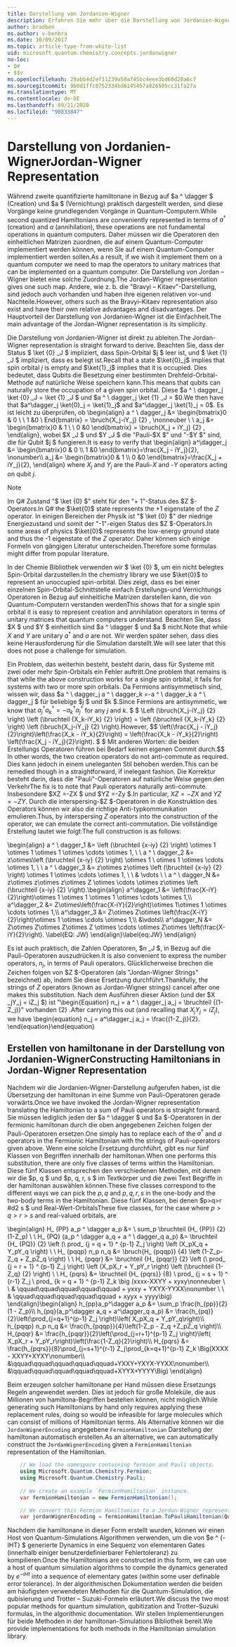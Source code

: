 ```yaml
---
title: Darstellung von Jordanien-Wigner
description: Erfahren Sie mehr über die Darstellung von Jordanien-Wigner, bei der hamiltona-Operatoren einheitlichen Matrizen zugeordnet werden, die auf einem Quantum-Computer leichter implementiert werden können.
author: bradben
ms.author: v-benbra
ms.date: 10/09/2017
ms.topic: article-type-from-white-list
uid: microsoft.quantum.chemistry.concepts.jordanwigner
no-loc:
- Q#
- $$v
ms.openlocfilehash: 29abb4d2ef11239a58af45bc4eee3bd60d20a6c7
ms.sourcegitcommit: 9b0d1ffc8752334bd6145457a826505cc31fa27a
ms.translationtype: MT
ms.contentlocale: de-DE
ms.lasthandoff: 09/21/2020
ms.locfileid: "90833847"
---
```

# <a name="jordan-wigner-representation"></a><span data-ttu-id="295ac-103">Darstellung von Jordanien-Wigner</span><span class="sxs-lookup"><span data-stu-id="295ac-103">Jordan-Wigner Representation</span></span>

<span data-ttu-id="295ac-104">Während zweite quantifizierte hamiltonane in Bezug auf $a ^ \dagger $ (Creation) und $a $ (Vernichtung) praktisch dargestellt werden, sind diese Vorgänge keine grundlegenden Vorgänge in Quantum-Computern.</span><span class="sxs-lookup"><span data-stu-id="295ac-104">While second quantized Hamiltonians are conveniently represented in terms of $a^\dagger$ (creation) and $a$ (annihilation), these operations are not fundamental operations in quantum computers.</span></span>
<span data-ttu-id="295ac-105">Daher müssen wir die Operatoren den einheitlichen Matrizen zuordnen, die auf einem Quantum-Computer implementiert werden können, wenn Sie auf einem Quantum-Computer implementiert werden sollen.</span><span class="sxs-lookup"><span data-stu-id="295ac-105">As a result, if we wish it implement them on a quantum computer we need to map the operators to unitary matrices that can be implemented on a quantum computer.</span></span>
<span data-ttu-id="295ac-106">Die Darstellung von Jordan – Wigner bietet eine solche Zuordnung.</span><span class="sxs-lookup"><span data-stu-id="295ac-106">The Jordan–Wigner representation gives one such map.</span></span>
<span data-ttu-id="295ac-107">Andere, wie z. b. die "Bravyi – Kitaev"-Darstellung, sind jedoch auch vorhanden und haben ihre eigenen relativen vor-und Nachteile.</span><span class="sxs-lookup"><span data-stu-id="295ac-107">However, others such as the Bravyi–Kitaev representation also exist and have their own relative advantages and disadvantages.</span></span>
<span data-ttu-id="295ac-108">Der Hauptvorteil der Darstellung von Jordanien-Wigner ist die Einfachheit.</span><span class="sxs-lookup"><span data-stu-id="295ac-108">The main advantage of the Jordan-Wigner representation is its simplicity.</span></span>

<span data-ttu-id="295ac-109">Die Darstellung von Jordanien-Wigner ist direkt zu ableiten.</span><span class="sxs-lookup"><span data-stu-id="295ac-109">The Jordan-Wigner representation is straight forward to derive.</span></span>
<span data-ttu-id="295ac-110">Beachten Sie, dass der Status $ \ket {0} _J $ impliziert, dass Spin-Orbital $j $ leer ist, und $ \ket {1} _J $ impliziert, dass es belegt ist.</span><span class="sxs-lookup"><span data-stu-id="295ac-110">Recall that a state $\ket{0}_j$ implies that spin orbital $j$ is empty and $\ket{1}_j$ implies that it is occupied.</span></span>
<span data-ttu-id="295ac-111">Dies bedeutet, dass Qubits die Besetzung einer bestimmten Drehfeld-Orbital-Methode auf natürliche Weise speichern kann.</span><span class="sxs-lookup"><span data-stu-id="295ac-111">This means that qubits can naturally store the occupation of a given spin orbital.</span></span>
<span data-ttu-id="295ac-112">Diese $a ^ \ dagger_j \ket {0} _J = \ket {1} _J $ und $a ^ \ dagger_j \ket {1} _J = $0.</span><span class="sxs-lookup"><span data-stu-id="295ac-112">We then have that $a^\dagger_j \ket{0}_j = \ket{1}_j$ and $a^\dagger_j \ket{1}_j = 0$.</span></span>
<span data-ttu-id="295ac-113">Es ist leicht zu überprüfen, ob \begin{align} a ^ \ dagger_j &= \begin{bmatrix}0 & 0 \\ \ 1 &0 \ End{bmatrix} = \bruch{X_j-iY_j} {2} , \nonneuber \\ \\ a_j &= \begin{bmatrix}0 & 1 \\ \ 0 &0 \end{bmatrix} = \bruch{X_j + iY_j} {2} , \end{align}, wobei $X _J $ und $Y _J $ die "Pauli-$X $" und "-$Y $" sind, die für Qubit $j $ fungieren.</span><span class="sxs-lookup"><span data-stu-id="295ac-113">It is easy to verify that \begin{align} a^\dagger_j &= \begin{bmatrix}0 & 0 \\\ 1 &0 \end{bmatrix}=\frac{X_j - iY_j}{2}, \nonumber\\\\ a_j &= \begin{bmatrix}0 & 1 \\\ 0 &0 \end{bmatrix}=\frac{X_j + iY_j}{2}, \end{align} where $X_j$ and $Y_j$ are the Pauli-$X$ and -$Y$ operators acting on qubit $j$.</span></span>

>[!NOTE]
> <span data-ttu-id="295ac-114">Im Q# Zustand "$ \ket {0} $" steht für den "+ 1"-Status des $Z $-Operators.</span><span class="sxs-lookup"><span data-stu-id="295ac-114">In Q# the $\ket{0}$ state represents the +1 eigenstate of the $Z$ operator.</span></span> <span data-ttu-id="295ac-115">In einigen Bereichen der Physik ist "$ \ket {0} $" der niedrige Energiezustand und somit der "-1"-eigen Status des $Z $-Operators.</span><span class="sxs-lookup"><span data-stu-id="295ac-115">In some areas of physics $\ket{0}$ represents the low-energy ground state and thus the -1 eigenstate of the $Z$ operator.</span></span> <span data-ttu-id="295ac-116">Daher können sich einige Formeln von gängigen Literatur unterscheiden.</span><span class="sxs-lookup"><span data-stu-id="295ac-116">Therefore some formulas might differ from popular literature.</span></span>

<span data-ttu-id="295ac-117">In der Chemie Bibliothek verwenden wir $ \ket {0} $, um ein nicht belegtes Spin-Orbital darzustellen.</span><span class="sxs-lookup"><span data-stu-id="295ac-117">In the chemistry library we use $\ket{0}$ to represent an unoccupied spin-orbital.</span></span>
<span data-ttu-id="295ac-118">Dies zeigt, dass es bei einer einzelnen Spin-Orbital-Schnittstelle einfach Erstellungs-und Vernichtungs Operatoren in Bezug auf einheitliche Matrizen darstellen kann, die von Quantum-Computern verstanden werden</span><span class="sxs-lookup"><span data-stu-id="295ac-118">This shows that for a single spin orbital it is easy to represent creation and annihilation operators in terms of unitary matrices that quantum computers understand.</span></span>
<span data-ttu-id="295ac-119">Beachten Sie, dass $X $ und $Y $ einheitlich sind $a ^ \dagger $ und $a $ nicht.</span><span class="sxs-lookup"><span data-stu-id="295ac-119">Note that while $X$ and $Y$ are unitary $a^\dagger$ and $a$ are not.</span></span>
<span data-ttu-id="295ac-120">Wir werden später sehen, dass dies keine Herausforderung für die Simulation darstellt.</span><span class="sxs-lookup"><span data-stu-id="295ac-120">We will see later that this does not pose a challenge for simulation.</span></span>

<span data-ttu-id="295ac-121">Ein Problem, das weiterhin besteht, besteht darin, dass für Systeme mit zwei oder mehr Spin-Orbitals ein Fehler auftritt.</span><span class="sxs-lookup"><span data-stu-id="295ac-121">One problem that remains is that while the above construction works for a single spin orbital, it fails for systems with two or more spin orbitals.</span></span>
<span data-ttu-id="295ac-122">Da Fermions antisymmetisch sind, wissen wir, dass $a ^ \ dagger_j a ^ \ dagger_k =-a ^ \ dagger_k a ^ \ dagger_j $ für beliebige $j $ und $k $.</span><span class="sxs-lookup"><span data-stu-id="295ac-122">Since Fermions are antisymmetic, we know that $a^\dagger_j a^\dagger_k = - a^\dagger_k a^\dagger_j$ for any $j$ and $k$.</span></span>
<span data-ttu-id="295ac-123">$ $ \Left (\bruch{X_j-iY_j} {2} \right) \left (\bruchteil {X_k-iY_k} {2} \right) = \left (\bruchteil {X_k-iY_k} {2} \right) \left (\bruch{X_j-iY_j} {2} \right).</span><span class="sxs-lookup"><span data-stu-id="295ac-123">However, $$ \left(\frac{X_j - iY_j}{2}\right)\left(\frac{X_k - iY_k}{2}\right) = \left(\frac{X_k - iY_k}{2}\right) \left(\frac{X_j - iY_j}{2}\right).</span></span>
<span data-ttu-id="295ac-124">$ $ Mit anderen Worten: die beiden Erstellungs Operatoren führen bei Bedarf keinen eigenen Commit durch.</span><span class="sxs-lookup"><span data-stu-id="295ac-124">$$ In other words, the two creation operators do not anti-commute as required.</span></span>
<span data-ttu-id="295ac-125">Dies kann jedoch in einem uneleganten Stil behoben werden.</span><span class="sxs-lookup"><span data-stu-id="295ac-125">This can be remedied though in a straightforward, if inelegant fashion.</span></span>
<span data-ttu-id="295ac-126">Die Korrektur besteht darin, dass die "Pauli"-Operatoren auf natürliche Weise gegen den Verkehr</span><span class="sxs-lookup"><span data-stu-id="295ac-126">The fix is to note that Pauli operators naturally anti-commute.</span></span>
<span data-ttu-id="295ac-127">Insbesondere $XZ =-ZX $ und $YZ =-Zy $.</span><span class="sxs-lookup"><span data-stu-id="295ac-127">In particular, $XZ = -ZX$ and $YZ=-ZY$.</span></span>
<span data-ttu-id="295ac-128">Durch die interspersing-$Z $-Operatoren in die Konstruktion des Operators können wir also die richtige Anti-typkommunikation emulieren.</span><span class="sxs-lookup"><span data-stu-id="295ac-128">Thus, by interspersing $Z$ operators into the construction of the operator, we can emulate the correct anti-commutation.</span></span>
<span data-ttu-id="295ac-129">Die vollständige Erstellung lautet wie folgt:</span><span class="sxs-lookup"><span data-stu-id="295ac-129">The full construction is as follows:</span></span> 

<span data-ttu-id="295ac-130">\begin{align} a ^ \ dagger_1 &= \left (\bruchteil {x-iy} {2} \right) \otimes 1 \otimes 1 \otimes 1 \otimes \cdots \otimes 1, \\ \\ a ^ \ dagger_2 &= z\otimes\left (\bruchteil {x-iy} {2} \right) \otimes 1 \ otimes 1 \otimes \cdots \otimes 1, \\ \\ a ^ \ dagger_3 &= z\otimes z\otimes \left (\bruchteil {x-iy} {2} \right) \otimes 1 \otimes \cdots \otimes 1, \\ \\ & \vdots \\ \\ a ^ \ dagger_N &= z\otimes z\otimes z\otimes Z \otimes \cdots \otimes z\otimes \left (\bruchteil {x-iy} {2} \right).</span><span class="sxs-lookup"><span data-stu-id="295ac-130">\begin{align} a^\dagger_1 &= \left(\frac{X-iY}{2}\right)\otimes 1 \otimes 1 \otimes 1 \otimes \cdots \otimes 1,\\\\ a^\dagger_2 &= Z\otimes\left(\frac{X-iY}{2}\right)\otimes 1\otimes 1 \otimes \cdots \otimes 1,\\\\ a^\dagger_3 &= Z\otimes Z\otimes \left(\frac{X-iY}{2}\right)\otimes 1 \otimes \cdots \otimes 1,\\\\ &\vdots\\\\ a^\dagger_N &= Z\otimes Z\otimes Z\otimes Z \otimes \cdots \otimes Z\otimes \left(\frac{X-iY}{2}\right).</span></span> <span data-ttu-id="295ac-131">\label{EQ: JW} \end{align}</span><span class="sxs-lookup"><span data-stu-id="295ac-131">\label{eq:JW} \end{align}</span></span>

<span data-ttu-id="295ac-132">Es ist auch praktisch, die Zahlen Operatoren, $n _J $, in Bezug auf die Pauli-Operatoren auszudrücken.</span><span class="sxs-lookup"><span data-stu-id="295ac-132">It is also convenient to express the number operators, $n_j$, in terms of Pauli operators.</span></span>
<span data-ttu-id="295ac-133">Glücklicherweise brechen die Zeichen folgen von $Z $-Operatoren (als "Jordan-Wigner Strings" bezeichnet) ab, indem Sie diese Ersetzung durchführt.</span><span class="sxs-lookup"><span data-stu-id="295ac-133">Thankfully, the strings of $Z$ operators (known as Jordan-Wigner strings) cancel after one makes this substitution.</span></span>
<span data-ttu-id="295ac-134">Nach dem Ausführen dieser Aktion (und der $X _jY_j = iZ_j $) ist "\begin{Equation} n_j = a ^ \ dagger_j a_j = \bruchteil {(1-Z_j)}" vorhanden {2} .</span><span class="sxs-lookup"><span data-stu-id="295ac-134">After carrying this out (and recalling that $X_jY_j=iZ_j$), we have \begin{equation} n_j = a^\dagger_j a_j = \frac{(1-Z_j)}{2}.</span></span>
<span data-ttu-id="295ac-135">\end{equation}</span><span class="sxs-lookup"><span data-stu-id="295ac-135">\end{equation}</span></span>


## <a name="constructing-hamiltonians-in-jordan-wigner-representation"></a><span data-ttu-id="295ac-136">Erstellen von hamiltonane in der Darstellung von Jordanien-Wigner</span><span class="sxs-lookup"><span data-stu-id="295ac-136">Constructing Hamiltonians in Jordan-Wigner Representation</span></span>

<span data-ttu-id="295ac-137">Nachdem wir die Jordanien-Wigner-Darstellung aufgerufen haben, ist die Übersetzung der hamiltonan in eine Summe von Pauli-Operatoren gerade vorwärts.</span><span class="sxs-lookup"><span data-stu-id="295ac-137">Once we have invoked the Jordan-Wigner representation translating the Hamiltonian to a sum of Pauli operators is straight forward.</span></span>
<span data-ttu-id="295ac-138">Sie müssen lediglich jeden der $a ^ \dagger $ und $a $-Operatoren in der fermionic hamiltonan durch die oben angegebenen Zeichen folgen der Pauli-Operatoren ersetzen.</span><span class="sxs-lookup"><span data-stu-id="295ac-138">One simply has to replace each of the $a^\dagger$ and $a$ operators in the Fermionic Hamiltonian with the strings of Pauli-operators given above.</span></span>
<span data-ttu-id="295ac-139">Wenn eine solche Ersetzung durchführt, gibt es nur fünf Klassen von Begriffen innerhalb der hamiltonan.</span><span class="sxs-lookup"><span data-stu-id="295ac-139">When one performs this substitution, there are only five classes of terms within the Hamiltonian.</span></span>
<span data-ttu-id="295ac-140">Diese fünf Klassen entsprechen den verschiedenen Methoden, mit denen wir die $p, q $ und $p, q, r, s $ im Textkörper und die zwei Text Begriffe in der hamiltonan auswählen können.</span><span class="sxs-lookup"><span data-stu-id="295ac-140">These five classes correspond to the different ways we can pick the $p,q$ and $p,q,r,s$ in the one-body and the two-body terms in the Hamiltonian.</span></span>
<span data-ttu-id="295ac-141">Diese fünf Klassen, bei denen $p>q>r #d2 s $ und Real-Wert-Orbitals</span><span class="sxs-lookup"><span data-stu-id="295ac-141">These five classes, for the case where $p>q>r>s$ and real-valued orbitals, are</span></span>

<span data-ttu-id="295ac-142">\begin{align} H_ {PP} a_p ^ \dagger a_p &= \ sum_p \bruchteil {H_ {PP}} {2} (1-Z_p) \\ \\ H_ {PQ} (a_p ^ \dagger a_q + a ^ \ dagger_q a_p) &= \bruchteil {H_ {PQ}} {2} \left (\ prod_ {j = q + 1} ^ {p-1} Z_j \right) \left (X_pX_q + Y_pY_q \right) \\ \\ H_ {pqqp} n_p n_q &= \bruch{H_ {pqqp}} {4} \left (1-Z_p-Z_q + Z_pZ_q \right) \\ \\ H_ {pqqr} &= \bruchteil {H_ {pqqr}} {2} \left (\ prod_ {j = r + 1} ^ {p-1} Z_j \right) \left (X_pX_r + Y_pY_r \right) \left (\bruchteil {1-Z_q} {2} \right) \\ \\ H_ {pqrs} &= \bruchteil {H_ {pqrs}} {8} \ prod_ {j = s + 1} ^ {r-1} Z_j \ prod_ {k = q + 1} ^ {p-1} Z_k \big (xxxx-XXYY + xyxy\nonneuber \\ \\ & \qquad\qquad\qquad\qquad\qquad + yxxy + YXYX-YYXX\nonumber \\ \\ & \qquad\qquad\qquad\qquad\qquad + xyyx + yyyy\big) \end{align}</span><span class="sxs-lookup"><span data-stu-id="295ac-142">\begin{align} h_{pp}a_p^\dagger a_p &= \sum_p \frac{h_{pp}}{2}(1 - Z_p)\\\\ h_{pq}(a_p^\dagger a_q + a^\dagger_q a_p) &= \frac{h_{pq}}{2}\left(\prod_{j=q+1}^{p-1} Z_j \right)\left( X_pX_q + Y_pY_q\right)\\\\ h_{pqqp} n_p n_q &=  \frac{h_{pqqp}}{4}\left(1-Z_p - Z_q +Z_pZ_q \right)\\\\ H_{pqqr} &= \frac{h_{pqqr}}{2}\left(\prod_{j=r+1}^{p-1} Z_j \right)\left( X_pX_r + Y_pY_r\right)\left(\frac{1-Z_q}{2}\right)\\\\ H_{pqrs} &= \frac{h_{pqrs}}{8}\prod_{j=s+1}^{r-1} Z_j\prod_{k=q+1}^{p-1} Z_k \Big(XXXX - XXYY+XYXY\nonumber\\\\ &\qquad\qquad\qquad\qquad\qquad+YXXY+YXYX-YYXX\nonumber\\\\ &\qquad\qquad\qquad\qquad\qquad+XYYX+YYYY\Big) \end{align}</span></span>

<span data-ttu-id="295ac-143">Beim erzeugen solcher hamiltonane per Hand müssen diese Ersetzungs Regeln angewendet werden. Dies ist jedoch für große Moleküle, die aus Millionen von hamiltona-Begriffen bestehen können, nicht möglich.</span><span class="sxs-lookup"><span data-stu-id="295ac-143">While generating such Hamiltonians by hand only requires applying these replacement rules, doing so would be infeasible for large molecules which can consist of millions of Hamiltonian terms.</span></span>
<span data-ttu-id="295ac-144">Als Alternative können wir die `JordanWignerEncoding` angegebene `FermionHamiltonian` Darstellung der hamiltonan automatisch erstellen.</span><span class="sxs-lookup"><span data-stu-id="295ac-144">As an alternative, we can automatically construct the `JordanWignerEncoding` given a `FermionHamiltonian` representation of the Hamiltonian.</span></span>

```csharp
    // We load the namespace containing fermion and Pauli objects. 
    using Microsoft.Quantum.Chemistry.Fermion;
    using Microsoft.Quantum.Chemistry.Pauli;
    
    // We create an example `FermionHamiltonian` instance.
    var fermionHamiltonian = new FermionHamiltonian();

    // We convert this Fermion Hamiltonian to a Jordan-Wigner representation.
    var jordanWignerEncoding = fermionHamiltonian.ToPauliHamiltonian(QubitEncoding.JordanWigner);
```

<span data-ttu-id="295ac-145">Nachdem die hamiltonane in dieser Form erstellt wurden, können wir einen Host von Quantum-Simulations Algorithmen verwenden, um die von $e ^ {-IHT} $ generierte Dynamics in eine Sequenz von elementaren Gates (innerhalb einiger benutzerdefinierbarer Fehlertoleranz) zu kompilieren.</span><span class="sxs-lookup"><span data-stu-id="295ac-145">Once the Hamiltonians are constructed in this form, we can use a host of quantum simulation algorithms to compile the dynamics generated by $e^{-iHt}$ into a sequence of elementary gates (within some user definable error tolerance).</span></span>
<span data-ttu-id="295ac-146">In der algorithmischen Dokumentation werden die beiden am häufigsten verwendeten Methoden für die Quantum-Simulation, die qubisierung und Trotter – Suzuki-Formeln erläutert.</span><span class="sxs-lookup"><span data-stu-id="295ac-146">We discuss the two most popular methods for quantum simulation, qubitization and Trotter–Suzuki formulas, in the algorithmic documentation.</span></span> <span data-ttu-id="295ac-147">Wir stellen Implementierungen für beide Methoden in der hamiltonan-Simulations Bibliothek bereit.</span><span class="sxs-lookup"><span data-stu-id="295ac-147">We provide implementations for both methods in the Hamiltonian simulation library.</span></span>

